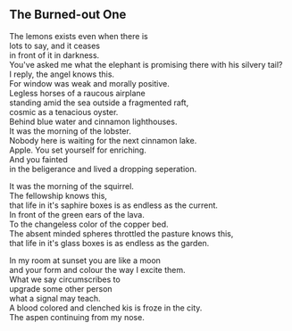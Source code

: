 The Burned-out One
------------------
The lemons exists even when there is  
lots to say, and it ceases  
in front of it in darkness.  
You've asked me what the elephant is promising there with his silvery tail?  
I reply, the angel knows this.  
For window was weak and morally positive.  
Legless horses of a raucous airplane  
standing amid the sea outside a fragmented raft,  
cosmic as a tenacious oyster.  
Behind blue water and cinnamon lighthouses.  
It was the morning of the lobster.  
Nobody here is waiting for the next cinnamon lake.  
Apple. You set yourself for enriching.  
And you fainted  
in the beligerance and lived a dropping seperation.  
  
It was the morning of the squirrel.  
The fellowship knows this,  
that life in it's saphire boxes is as endless as the current.  
In front of the green ears of the lava.  
To the changeless color of the copper bed.  
The absent minded spheres throttled the pasture knows this,  
that life in it's glass boxes is as endless as the garden.  
  
In my room at sunset you are like a moon  
and your form and colour the way I excite them.  
What we say circumscribes to  
upgrade some other person  
what a signal may teach.  
A blood colored and clenched kis is froze in the city.  
The aspen continuing from my nose.  
